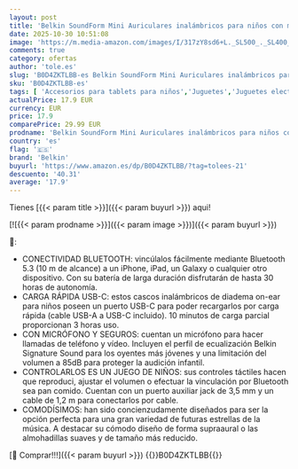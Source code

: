 ```yaml
---
layout: post
title: 'Belkin SoundForm Mini Auriculares inalámbricos para niños con micrófono  on Ear  30 Horas autonomía y Adhesivos  Cascos supraaurales para enseñanza en línea y Viajar  iPhone  iPad o Galaxy  Blanco'
date: 2025-10-30 10:51:08
image: 'https://m.media-amazon.com/images/I/317zY8sd6+L._SL500_._SL400_.jpg'
comments: true
category: ofertas
author: 'tole.es'
slug: 'B0D4ZKTLBB-es Belkin SoundForm Mini Auriculares inalámbricos para niños...'
sku: 'B0D4ZKTLBB-es'
tags: [ 'Accesorios para tablets para niños','Juguetes','Juguetes electrónicos','Juguetes y juegos','Tablets y accesorios para niños','belkin','ipad','iphone','🇪🇸', ]
actualPrice: 17.9 EUR
currency: EUR
price: 17.9
comparePrice: 29.99 EUR
prodname: 'Belkin SoundForm Mini Auriculares inalámbricos para niños con micrófono  on Ear  30 Horas autonomía y Adhesivos  Cascos supraaurales para enseñanza en línea y Viajar  iPhone  iPad o Galaxy  Blanco'
country: 'es'
flag: '🇪🇸'
brand: 'Belkin'
buyurl: 'https://www.amazon.es/dp/B0D4ZKTLBB/?tag=tolees-21'
descuento: '40.31'
average: '17.9'
---
```


Tienes [{{< param title >}}]({{< param buyurl >}}) aqui!

[![{{< param prodname >}}]({{< param image >}})]({{< param buyurl >}})

🔎:

- CONECTIVIDAD BLUETOOTH: vincúlalos fácilmente mediante Bluetooth 5.3 (10 m de alcance) a un iPhone, iPad, un Galaxy o cualquier otro dispositivo. Con su batería de larga duración disfrutarán de hasta 30 horas de autonomía.
- CARGA RÁPIDA USB-C: estos cascos inalámbricos de diadema on-ear para niños poseen un puerto USB-C para poder recargarlos por carga rápida (cable USB-A a USB-C incluido). 10 minutos de carga parcial proporcionan 3 horas uso.
- CON MICRÓFONO Y SEGUROS: cuentan un micrófono para hacer llamadas de teléfono y vídeo. Incluyen el perfil de ecualización Belkin Signature Sound para los oyentes más jóvenes y una limitación del volumen a 85dB para proteger la audición infantil.
- CONTROLARLOS ES UN JUEGO DE NIÑOS: sus controles táctiles hacen que reproduci, ajustar el volumen o efectuar la vinculación por Bluetooth sea pan comido. Cuentan con un puerto auxiliar jack de 3,5 mm y un cable de 1,2 m para conectarlos por cable.
- COMODÍSIMOS: han sido concienzudamente diseñados para ser la opción perfecta para una gran variedad de futuras estrellas de la música. A destacar su cómodo diseño de forma supraaural o las almohadillas suaves y de tamaño más reducido.

[🛒 Comprar!!!]({{< param buyurl >}})
{{<world>}}B0D4ZKTLBB{{</world>}}
